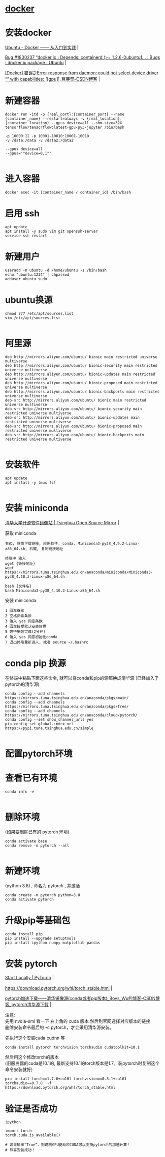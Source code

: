 # [docker](readme.md)    
  
  
# 安装docker    
<a href="https://yeasy.gitbook.io/docker_practice/install/ubuntu" target="_blank">Ubuntu - Docker —— 从入门到实践</a>  |  <br>    
  
<a href="https://bugs.launchpad.net/ubuntu/+source/docker.io/+bug/1830237" target="_blank">Bug #1830237 “docker.io : Depends: containerd (>= 1.2.6-0ubuntu1... : Bugs : docker.io package : Ubuntu</a>  |  <br>    
  
<a href="https://blog.csdn.net/dou3516/article/details/108314908" target="_blank">[Docker] 错误之Error response from daemon: could not select device driver ““ with capabilities: [[gpu]]_豆芽菜-CSDN博客</a>  |  <br>    
  
  
  
# 新建容器    
```  
docker run -itd -p {real_port}:{container_port} --name {container_name} --restart=always -v {real_location}:{container_location} --gpus device=all --shm-size=32G tensorflow/tensorflow:latest-gpu-py3-jupyter /bin/bash  
  
-p 10000:22 -p 10001-10010:10001-10010  
-v /data:/data -v /data2:/data2  
  
--gpus device=all  
--gpus='"device=0,1"'  
  
```  
  
# 进入容器    
```  
docker exec -it {container_name / container_id} /bin/bash  
```  
  
# 启用 ssh    
```  
apt update  
apt install -y sudo vim git openssh-server  
service ssh restart  
```  
  
# 新建用户    
```  
useradd -m ubuntu -d /home/ubuntu -s /bin/bash  
echo "ubuntu:1234" | chpasswd  
adduser ubuntu sudo  
```  
  
# ubuntu换源    
```  
chmod 777 /etc/apt/sources.list  
vim /etc/apt/sources.list  
  
```  
  
# 阿里源    
  
```  
deb http://mirrors.aliyun.com/ubuntu/ bionic main restricted universe multiverse  
deb http://mirrors.aliyun.com/ubuntu/ bionic-security main restricted universe multiverse  
deb http://mirrors.aliyun.com/ubuntu/ bionic-updates main restricted universe multiverse  
deb http://mirrors.aliyun.com/ubuntu/ bionic-proposed main restricted universe multiverse  
deb http://mirrors.aliyun.com/ubuntu/ bionic-backports main restricted universe multiverse  
deb-src http://mirrors.aliyun.com/ubuntu/ bionic main restricted universe multiverse  
deb-src http://mirrors.aliyun.com/ubuntu/ bionic-security main restricted universe multiverse  
deb-src http://mirrors.aliyun.com/ubuntu/ bionic-updates main restricted universe multiverse  
deb-src http://mirrors.aliyun.com/ubuntu/ bionic-proposed main restricted universe multiverse  
deb-src http://mirrors.aliyun.com/ubuntu/ bionic-backports main restricted universe multiverse  
  
```  
  
# 安装软件    
```  
apt update  
apt install -y tmux fzf  
  
```  
  
# 安装 miniconda    
<a href="https://mirrors.tuna.tsinghua.edu.cn/#" target="_blank">清华大学开源软件镜像站 | Tsinghua Open Source Mirror</a>  |  <br>    
  
获取 miniconda    
```  
右边, 获取下载链接, 应用软件, conda, Miniconda3-py38_4.9.2-Linux-x86_64.sh, 右键, 复制链接地址    
  
终端中 输入    
wget {链接地址}  
wget https://mirrors.tuna.tsinghua.edu.cn/anaconda/miniconda/Miniconda3-py38_4.10.3-Linux-x86_64.sh  
  
bash {文件名}  
bash Miniconda3-py38_4.10.3-Linux-x86_64.sh  
```  
  
安装 miniconda    
```  
1 回车继续  
2 空格阅读条款  
3 输入 yes 同意条款  
4 回车接受默认安装位置  
5 等待安装完成(2分钟)  
6 输入 yes 同意初始化conda  
7 退出终端重新进入, 或者 source ~/.bashrc  
```  
  
# conda pip 换源  
在终端中粘贴下面这些命令, 就可以将conda和pip的源都换成清华源 (已经加入了pytorch的清华源)  
```  
conda config --add channels https://mirrors.tuna.tsinghua.edu.cn/anaconda/pkgs/main/  
conda config --add channels https://mirrors.tuna.tsinghua.edu.cn/anaconda/pkgs/free/  
conda config --add channels https://mirrors.tuna.tsinghua.edu.cn/anaconda/cloud/pytorch/  
conda config --set show_channel_urls yes  
pip config set global.index-url https://pypi.tuna.tsinghua.edu.cn/simple  
  
```  
  
# 配置pytorch环境    
  
# 查看已有环境    
```  
conda info -e  
  
```  
  
# 删除环境    
(如果要删除已有的 pytorch 环境)  
```  
conda activate base  
conda remove -n pytorch --all  
  
```  
  
# 新建环境    
(python 3.8) , 命名为 pytorch , 并激活  
```  
conda create -n pytorch python=3.8  
conda activate pytorch  
```  
  
# 升级pip等基础包    
```  
conda install pip  
pip install --upgrade setuptools  
pip install ipython numpy matplotlib pandas  
```  
  
# 安装 pytorch    
<a href="https://pytorch.org/get-started/locally/" target="_blank">Start Locally | PyTorch</a>  |  <br>    
<a href="https://download.pytorch.org/whl/torch_stable.html" target="_blank">https://download.pytorch.org/whl/torch_stable.html</a>  |  <br>    
  
<a href="https://blog.csdn.net/Boys_Wu/article/details/106623192" target="_blank">pytorch加速下载——清华镜像源(conda或者pip版本)_Boys_Wu的博客-CSDN博客_pytorch清华源下载</a>  |  <br>    
  
注意:     
先用 nvdia-smi 看一下 右上角的 cuda 版本 然后到官网选择对应版本的链接      
删除安装命令最后的 -c pytorch，才会采用清华源安装。      
  
先执行这个安装cuda cudnn 等    
```  
conda install pytorch torchvision torchaudio cudatoolkit=10.1  
```  
  
然后用这个修改torch的版本    
(旧服务器的cuda是10.1的, 最新支持10.1的torch版本是1.7，装pytorch时复制这个命令安装就好)    
```  
pip install torch==1.7.0+cu101 torchvision==0.8.1+cu101 torchaudio==0.7.0  -f https://download.pytorch.org/whl/torch_stable.html  
```  
  
  
# 验证是否成功    
```  
ipython  
  
import torch  
torch.cuda.is_available()  
  
# 如果输出“True”，则说明GPU驱动和CUDA可以支持pytorch的加速计算！    
# 恭喜安装成功！    
```  
